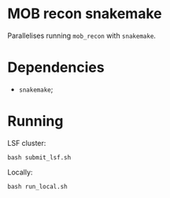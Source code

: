 # MOB recon snakemake

Parallelises running `mob_recon` with `snakemake`.

# Dependencies

* `snakemake`;

# Running

LSF cluster:

```
bash submit_lsf.sh
```

Locally:
```
bash run_local.sh
```
